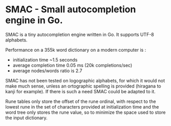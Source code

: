 
# SMAC - Small autocompletion engine in Go.

SMAC is a tiny autocompletion engine written in Go. It supports UTF-8 alphabets. 

Performance on a 355k word dictionary on a modern computer is :

* initialization time ~1.5 seconds
* average completion time 0.05 ms (20k completions/sec)
* average nodes/words ratio is 2.7

SMAC has not been tested on logographic alphabets, for which it would not make much sense, unless 
an ortographic spelling is provided (hiragana to kanji for example). If there is such a need SMAC 
could be adapted to it.



Rune tables only store the offset of the rune ordinal, with respect to the lowest rune in the set of characters provided at initialization time and the word tree only stores the rune value, so to minimize the space used to store the input dictionary.

